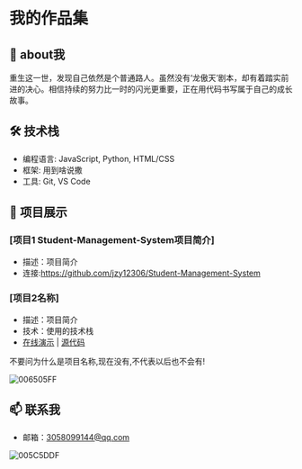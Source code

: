 # 我的作品集

## 👋 about我

重生这一世，发现自己依然是个普通路人。虽然没有‘龙傲天’剧本，却有着踏实前进的决心。相信持续的努力比一时的闪光更重要，正在用代码书写属于自己的成长故事。

## 🛠 技术栈

- 编程语言: JavaScript, Python, HTML/CSS
- 框架: 用到啥说撒
- 工具: Git, VS Code

## 📁 项目展示

### [项目1 Student-Management-System项目简介]

- 描述：项目简介
- 连接:https://github.com/jzy12306/Student-Management-System

### [项目2名称]

- 描述：项目简介
- 技术：使用的技术栈
- [在线演示]() | [源代码]()

不要问为什么是项目名称,现在没有,不代表以后也不会有!


![006505FF](https://github.com/user-attachments/assets/09d8c7d1-98fa-4c88-addf-03fd345f2e94)

## 📫 联系我

- 邮箱：3058099144@qq.com

![005C5DDF](https://github.com/user-attachments/assets/c212def4-6e50-4ebf-b11c-1e3423673eea)
